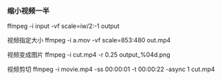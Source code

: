 ### 缩小视频一半
ffmpeg -i input -vf scale=iw/2:-1 output

视频指定大小
ffmpeg -i a.mov -vf scale=853:480 out.mp4

视频变成图片
ffmpeg -i cut.mp4 -r 0.25 output_%04d.png

视频剪切
ffmpeg -i movie.mp4 -ss 00:00:01 -t 00:00:22 -async 1 cut.mp4